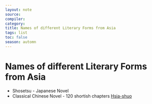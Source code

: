 ```yaml
---
layout: note
source:
compiler:
category:
title: Names of different Literary Forms from Asia
tags: list 
toc: false
season: automn
---
```


# Names of different Literary Forms from Asia

* Shosetsu - Japanese Novel
* Classical Chinese Novel - 120 shortish chapters [Hsia-shuo](https://www.jstor.org/stable/10.7312/hsia12990)